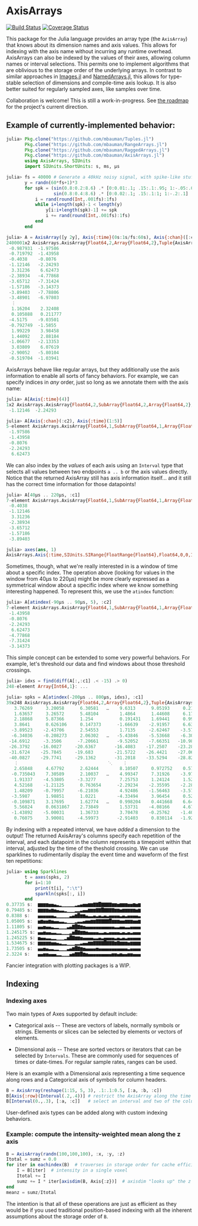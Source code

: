 # AxisArrays

[![Build Status](https://travis-ci.org/mbauman/AxisArrays.jl.svg?branch=master)](https://travis-ci.org/mbauman/AxisArrays.jl) [![Coverage Status](https://coveralls.io/repos/mbauman/AxisArrays.jl/badge.svg?branch=master)](https://coveralls.io/r/mbauman/AxisArrays.jl?branch=master)

This package for the Julia language provides an array type (the `AxisArray`) that knows about its dimension names and axis values.
This allows for indexing with the axis name without incurring any runtime overhead.
AxisArrays can also be indexed by the values of their axes, allowing column names or interval selections.
This permits one to implement algorithms that are oblivious to the storage order of the underlying arrays.
In contrast to similar approaches in [Images.jl](https://github.com/timholy/Images.jl) and [NamedArrays.jl](https://github.com/davidavdav/NamedArrays), this allows for type-stable selection of dimensions and compile-time axis lookup.  It is also better suited for regularly sampled axes, like samples over time.

Collaboration is welcome! This is still a work-in-progress. See [the roadmap](https://github.com/mbauman/AxisArrays.jl/issues/7) for the project's current direction.

## Example of currently-implemented behavior:

```julia
julia> Pkg.clone("https://github.com/mbauman/Tuples.jl")
       Pkg.clone("https://github.com/mbauman/RangeArrays.jl")
       Pkg.clone("https://github.com/mbauman/RaggedArrays.jl")
       Pkg.clone("https://github.com/mbauman/AxisArrays.jl")
       using AxisArrays, SIUnits
       import SIUnits.ShortUnits: s, ms, µs

julia> fs = 40000 # Generate a 40kHz noisy signal, with spike-like stuff added for testing
       y = randn(60*fs+1)*3
       for spk = (sin(0.8:0.2:8.6) .* [0:0.01:.1; .15:.1:.95; 1:-.05:.05]   .* 50,
                  sin(0.8:0.4:8.6) .* [0:0.02:.1; .15:.1:1; 1:-.2:.1] .* 50)
           i = rand(round(Int,.001fs):1fs)
           while i+length(spk)-1 < length(y)
               y[i:i+length(spk)-1] += spk
               i += rand(round(Int,.001fs):1fs)
           end
       end

julia> A = AxisArray([y 2y], Axis{:time}(0s:1s/fs:60s), Axis{:chan}([:c1, :c2]))
2400001x2 AxisArrays.AxisArray{Float64,2,Array{Float64,2},Tuple{AxisArrays.Axis{:time,SIUnits.SIRange{FloatRange{Float64},Float64,0,0,1,0,0,0,0,0,0}},AxisArrays.Axis{:chan,Array{Symbol,1}}}}:
 -0.987931  -1.97586
 -0.719792  -1.43958
 -0.4038    -0.8076
 -1.12146   -2.24293
  3.31236    6.62473
 -2.38934   -4.77868
 -3.65712   -7.31424
 -1.57186   -3.14373
 -3.89403   -7.78806
 -3.48901   -6.97803
  ⋮
  1.16204    2.32408
  0.105888   0.211777
 -4.5175    -9.03501
 -0.792749  -1.5855
  1.99229    3.98458
  1.44092    2.88184
 -1.06677   -2.13353
  3.03809    6.07619
 -2.90052   -5.80104
 -0.519704  -1.03941
 ```

AxisArrays behave like regular arrays, but they additionally use the axis
information to enable all sorts of fancy behaviors. For example, we can specify
indices in *any* order, just so long as we annotate them with the axis name:

```jl
julia> A[Axis{:time}(4)]
1x2 AxisArrays.AxisArray{Float64,2,SubArray{Float64,2,Array{Float64,2},Tuple{UnitRange{Int64},Colon},2},Tuple{AxisArrays.Axis{:time,SIUnits.SIRange{FloatRange{Float64},Float64,0,0,1,0,0,0,0,0,0}},AxisArrays.Axis{:chan,Array{Symbol,1}}}}:
 -1.12146  -2.24293

julia> A[Axis{:chan}(:c2), Axis{:time}(1:5)]
5-element AxisArrays.AxisArray{Float64,1,SubArray{Float64,1,Array{Float64,2},Tuple{UnitRange{Int64},Int64},2},Tuple{AxisArrays.Axis{:time,SIUnits.SIRange{FloatRange{Float64},Float64,0,0,1,0,0,0,0,0,0}}}}:
 -1.97586
 -1.43958
 -0.8076
 -2.24293
  6.62473
```

We can also index by the *values* of each axis using an `Interval` type that
selects all values between two endpoints `a .. b` or the axis values directly.
Notice that the returned AxisArray still has axis information itself... and it
still has the correct time information for those datapoints!

```jl
julia> A[40µs .. 220µs, :c1]
7-element AxisArrays.AxisArray{Float64,1,SubArray{Float64,1,Array{Float64,2},Tuple{UnitRange{Int64},Int64},2},Tuple{AxisArrays.Axis{:time,SIUnits.SIRange{FloatRange{Float64},Float64,0,0,1,0,0,0,0,0,0}}}}:
 -0.4038
 -1.12146
  3.31236
 -2.38934
 -3.65712
 -1.57186
 -3.89403

julia> axes(ans, 1)
AxisArrays.Axis{:time,SIUnits.SIRange{FloatRange{Float64},Float64,0,0,1,0,0,0,0,0,0}}(5.0e-5 s:2.5e-5 s:0.00015 s)
```

Sometimes, though, what we're really interested in is a window of time about a
specific index. The operation above (looking for values in the window from 40µs
to 220µs) might be more clearly expressed as a symmetrical window about a
specific index where we know something interesting happened. To represent this,
we use the `atindex` function:

```jl
julia> A[atindex(-90µs .. 90µs, 5), :c2]
7-element AxisArrays.AxisArray{Float64,1,SubArray{Float64,1,Array{Float64,2},Tuple{UnitRange{Int64},Int64},2},Tuple{AxisArrays.Axis{:time,SIUnits.SIRange{FloatRange{Float64},Float64,0,0,1,0,0,0,0,0,0}}}}:
 -1.43958
 -0.8076
 -2.24293
  6.62473
 -4.77868
 -7.31424
 -3.14373
```

This simple concept can be extended to some very powerful behaviors. For
example, let's threshold our data and find windows about those threshold
crossings.

```jl
julia> idxs = find(diff(A[:,:c1] .< -15) .> 0)
248-element Array{Int64,1}: ...

julia> spks = A[atindex(-200µs .. 800µs, idxs), :c1]
39x248 AxisArrays.AxisArray{Float64,2,Array{Float64,2},Tuple{AxisArrays.Axis{:time_sub,SIUnits.SIRange{FloatRange{Float64},Float64,0,0,1,0,0,0,0,0,0}},AxisArrays.Axis{:time_rep,Array{SIUnits.SIQuantity{Float64,0,0,1,0,0,0,0,0,0},1}}}}:
   3.76269     3.20058      6.30581   …    9.6313      9.05193     0.214391
   1.63657     3.26572      5.48104        1.4864      1.44608     6.1742
   2.18868     5.87366      1.254          0.191431    1.69441     0.998004
   3.8641      0.626106     0.147373      -1.66639    -2.91957     6.63631
  -3.89523    -2.43706      2.54553        1.7135     -2.62467    -3.57186
  -6.34036    -0.208273     2.06302   …   -5.43846    -5.53668    -6.3077
 -14.6912     -3.3506      -7.20661       -9.52052    -7.66351   -10.9802
 -26.3792    -16.0027     -20.6367       -16.4083    -17.2507    -23.289
 -31.6724    -25.7845     -19.683        -21.5722    -26.4421    -27.0657
 -40.0827    -29.7741     -29.1362       -31.2018    -33.5294    -28.8294
   ⋮                                  ⋱    ⋮
   2.65848     4.67792      2.62444        8.10507     0.972752    0.57176
  -0.735043    7.30589      2.10037   …    4.99347     7.31926    -3.97361
   1.91337    -4.53805     -3.3277         7.25753     1.24124     1.52025
   4.52168    -1.21125      0.763654      -2.29234    -2.35595    -2.28334
   1.48209    -0.79957     -6.21036        4.92486    -1.56463    -3.57588
  -3.5987      1.98851      1.0221        -4.33494     3.96454     0.522113
  -0.109871    3.17695      1.62774   …    0.998204    0.441668    6.64595
   5.56824     0.0631867    2.73849        1.53731    -4.08166     4.67527
  -1.43892    -5.00031      1.36733        3.70478    -0.25762    -1.40656
   0.76075     3.90081     -4.59973       -2.91403     0.830114   -1.92139
```

By indexing with a repeated interval, we have *added* a dimension to the
output! The returned AxisArray's columns specify each repetition of the
interval, and each datapoint in the column represents a timepoint within that
interval, adjusted by the time of the theshold crossing. We can use sparklines
to rudimentarily display the event time and waveform of the first ten
repetitions:

```jl
julia> using Sparklines
       t = axes(spks, 2)
       for i=1:10
           print(t[i], ":\t")
           sparkln(spks[:, i])
       end
0.37735 s:	▆▆▆▆▅▅▄▃▂▁▁▁▁▁▂▃▄▅▅▆▆▇▇█▇▇▇▇▆▆▅▆▆▆▅▅▆▅▆
0.79485 s:	▆▆▆▆▅▆▅▄▃▃▂▁▁▁▂▂▃▄▄▆▆▆▇▇█▇▇▇▇▆▆▅▆▆▆▆▆▅▆
0.8388 s:	▄▄▄▄▄▄▃▁▁▁▁▁▃▄▆█▆▆▄▃▃▄▃▄▃▄▃▄▄▄▄▃▄▃▄▄▄▄▃
1.05005 s:	▅▆▅▅▆▅▄▄▃▃▂▁▁▁▂▃▃▄▅▅▆▆▇▇▇▇▇█▆▆▆▅▅▆▆▆▅▅▆
1.11805 s:	▄▄▅▄▄▃▂▂▁▁▁▃▄▇█▇▆▅▄▄▄▄▄▄▄▄▄▄▄▃▃▄▄▃▃▄▄▄▄
1.245175 s:	▄▄▅▄▄▃▃▂▂▁▁▁▂▅█▇▆▆▅▄▄▄▄▃▃▄▃▄▄▄▄▃▄▃▄▃▄▄▄
1.245225 s:	▅▄▄▃▃▂▂▁▁▁▂▅█▇▆▆▅▄▄▄▄▃▃▄▃▄▄▄▄▃▄▃▄▃▄▄▄▄▄
1.534675 s:	▆▆▆▆▆▅▅▄▃▂▂▁▁▁▂▂▃▄▄▆▆▇▇▇▇█▇▇▇▆▇▆▆▆▅▆▆▆▆
1.73505 s:	▄▄▅▄▃▃▂▂▁▁▁▃▄▆█▇▆▅▄▄▄▄▅▄▄▄▄▄▄▄▄▄▄▄▃▄▄▄▄
2.3224 s:	▄▄▅▅▄▄▄▂▂▁▁▁▄▅▇▇█▆▅▄▄▄▄▄▄▄▄▄▅▅▄▅▄▄▅▅▄▄▄
```

Fancier integration with plotting packages is a WIP.

## Indexing

### Indexing axes

Two main types of Axes supported by default include:

* Categorical axis -- These are vectors of labels, normally symbols or
  strings. Elements or slices can be selected by elements or vectors
  of elements.

* Dimensional axis -- These are sorted vectors or iterators that can
  be selected by `Intervals`. These are commonly used for sequences of
  times or date-times. For regular sample rates, ranges can be used.

Here is an example with a Dimensional axis representing a time
sequence along rows and a Categorical axis of symbols for column
headers.

```julia
B = AxisArray(reshape(1:15, 5, 3), .1:.1:0.5, [:a, :b, :c])
B[Axis{:row}(Interval(.2,.4))] # restrict the AxisArray along the time axis
B[Interval(0.,.3), [:a, :c]]   # select an interval and two of the columns
```

User-defined axis types can be added along with custom indexing
behaviors.

### Example: compute the intensity-weighted mean along the z axis
```julia
B = AxisArray(randn(100,100,100), :x, :y, :z)
Itotal = sumz = 0.0
for iter in eachindex(B)  # traverses in storage order for cache efficiency
    I = B[iter]  # intensity in a single voxel
    Itotal += I
    sumz += I * iter[axisdim(B, Axis{:z})]  # axisdim "looks up" the z dimension
end
meanz = sumz/Itotal
```

The intention is that all of these operations are just as efficient as they would be if you used traditional position-based indexing with all the inherent assumptions about the storage order of `B`.
